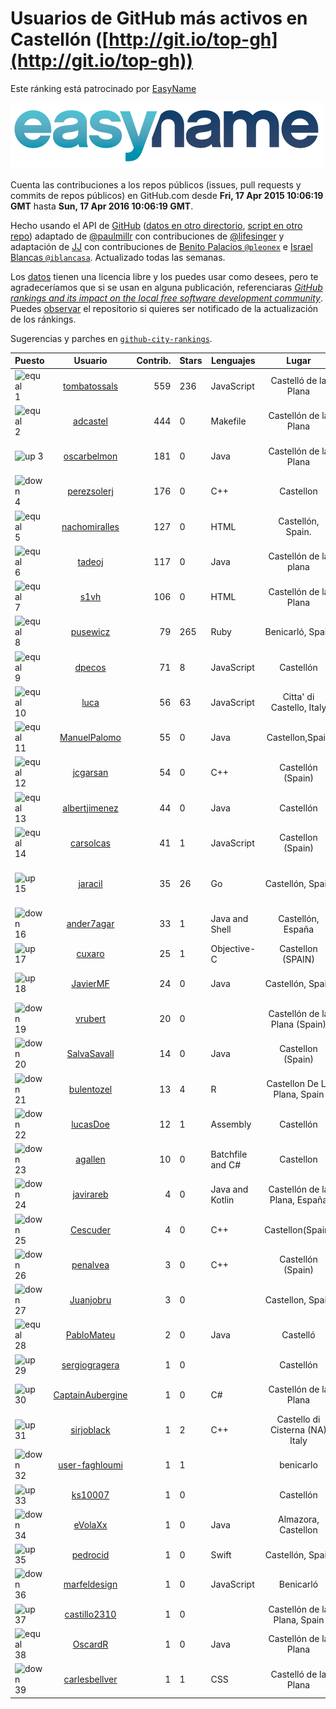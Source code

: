 
# Usuarios de GitHub más activos en Castellón ([http://git.io/top-gh](http://git.io/top-gh))



Este ránking está patrocinado por [EasyName](https://www.easyname.com/es)

<a href='https://www.easyname.com/es'><img src='https://raw.githubusercontent.com/JJ/top-github-users-data/master/img/easyname_500px.png' alt='logo patrocinador'></a>


  Cuenta las contribuciones a los repos públicos (issues, pull requests y commits de repos públicos) en GitHub.com desde  **Fri, 17 Apr 2015 10:06:19 GMT** hasta **Sun, 17 Apr 2016 10:06:19 GMT**.

  Hecho usando el API de [GitHub](http://github.com) ([datos en otro directorio](https://github.com/JJ/top-github-users-data/tree/master/data), [script en otro repo](https://github.com/JJ/github-city-rankings/blob/master/get-city.coffee)) adaptado de [@paulmillr](https://github.com/paulmillr) con contribuciones de [@lifesinger](https://github.com/lifesinger) y adaptación de [JJ](http://jj.github.io) con contribuciones de [Benito Palacios `@pleonex`](http://github.com/pleonex) e [Israel Blancas `@iblancasa`](https://github.com/iblancasa). Actualizado todas las semanas.

  Los [datos](https://github.com/JJ/top-github-users-data/tree/master/data) tienen una licencia libre y los puedes usar como desees, pero te agradeceríamos que si se usan en alguna publicación, referenciaras [*GitHub rankings and its impact on the local free software development community*](https://thewinnower.com/papers/github-rankings-and-its-impact-on-the-local-free-software-development-community). Puedes [observar](https://github.com/JJ/top-github-users-data/subscription) el repositorio si quieres ser notificado de la actualización de los ránkings.

  Sugerencias y parches en [`github-city-rankings`](http://github.com/JJ/github-city-rankings).


| Puesto   |  Usuario  |Contrib.| Stars | Lenguajes   |      Lugar      |  Avatar  |
|----------|:---------:|-------:|-------|-------------|:---------------:|----------|
|![equal](https://raw.githubusercontent.com/JJ/github-city-rankings/master/img/equal.gif) 1 | [tombatossals](https://github.com/tombatossals) | 559 | 236 | JavaScript | Castelló de la Plana | <img src='https://avatars1.githubusercontent.com/u/124169?v=3&s=64' width="64" title='David Rubert'> |
|![equal](https://raw.githubusercontent.com/JJ/github-city-rankings/master/img/equal.gif) 2 | [adcastel](https://github.com/adcastel) | 444 | 0 | Makefile | Castellón de la Plana | <img src='https://avatars3.githubusercontent.com/u/14941182?v=3&s=64' width="64" title='Adrián Castelló'> |
|![up](https://raw.githubusercontent.com/JJ/github-city-rankings/master/img/up.gif) 3 | [oscarbelmon](https://github.com/oscarbelmon) | 181 | 0 | Java | Castellón de la Plana | <img src='https://avatars3.githubusercontent.com/u/4066452?v=3&s=64' width="64" title='Óscar Belmonte Fernández'> |
|![down](https://raw.githubusercontent.com/JJ/github-city-rankings/master/img/down.gif) 4 | [perezsolerj](https://github.com/perezsolerj) | 176 | 0 | C++ | Castellon | <img src='https://avatars2.githubusercontent.com/u/4101745?v=3&s=64' width="64" title='Javier Perez'> |
|![equal](https://raw.githubusercontent.com/JJ/github-city-rankings/master/img/equal.gif) 5 | [nachomiralles](https://github.com/nachomiralles) | 127 | 0 | HTML | Castellón, Spain. | <img src='https://avatars1.githubusercontent.com/u/4831513?v=3&s=64' width="64" title='Nacho Miralles'> |
|![equal](https://raw.githubusercontent.com/JJ/github-city-rankings/master/img/equal.gif) 6 | [tadeoj](https://github.com/tadeoj) | 117 | 0 | Java | Castellón de la plana | <img src='https://avatars2.githubusercontent.com/u/5433570?v=3&s=64' width="64" title='Tadeo Julián Segarra'> |
|![equal](https://raw.githubusercontent.com/JJ/github-city-rankings/master/img/equal.gif) 7 | [s1vh](https://github.com/s1vh) | 106 | 0 | HTML | Castellón de la Plana | <img src='https://avatars2.githubusercontent.com/u/9099118?v=3&s=64' width="64" title='Miguel Campins'> |
|![equal](https://raw.githubusercontent.com/JJ/github-city-rankings/master/img/equal.gif) 8 | [pusewicz](https://github.com/pusewicz) | 79 | 265 | Ruby | Benicarló, Spain | <img src='https://avatars1.githubusercontent.com/u/940?v=3&s=64' width="64" title='Piotr Usewicz'> |
|![equal](https://raw.githubusercontent.com/JJ/github-city-rankings/master/img/equal.gif) 9 | [dpecos](https://github.com/dpecos) | 71 | 8 | JavaScript | Castellón | <img src='https://avatars3.githubusercontent.com/u/584298?v=3&s=64' width="64" title='Daniel Pecos Martinez'> |
|![equal](https://raw.githubusercontent.com/JJ/github-city-rankings/master/img/equal.gif) 10 | [luca](https://github.com/luca) | 56 | 63 | JavaScript | Citta' di Castello, Italy | <img src='https://avatars0.githubusercontent.com/u/4583?v=3&s=64' width="64" title='Luca Mearelli'> |
|![equal](https://raw.githubusercontent.com/JJ/github-city-rankings/master/img/equal.gif) 11 | [ManuelPalomo](https://github.com/ManuelPalomo) | 55 | 0 | Java | Castellon,Spain | <img src='https://avatars1.githubusercontent.com/u/1106106?v=3&s=64' width="64" title='Manuel Palomo'> |
|![equal](https://raw.githubusercontent.com/JJ/github-city-rankings/master/img/equal.gif) 12 | [jcgarsan](https://github.com/jcgarsan) | 54 | 0 | C++ | Castellón (Spain) | <img src='https://avatars0.githubusercontent.com/u/5547857?v=3&s=64' width="64" title='Juan Carlos García'> |
|![equal](https://raw.githubusercontent.com/JJ/github-city-rankings/master/img/equal.gif) 13 | [albertjimenez](https://github.com/albertjimenez) | 44 | 0 | Java | Castellón | <img src='https://avatars0.githubusercontent.com/u/12547680?v=3&s=64' width="64" title='Albert Jiménez'> |
|![equal](https://raw.githubusercontent.com/JJ/github-city-rankings/master/img/equal.gif) 14 | [carsolcas](https://github.com/carsolcas) | 41 | 1 | JavaScript | Castellon (Spain) | <img src='https://avatars3.githubusercontent.com/u/5211471?v=3&s=64' width="64" title=''> |
|![up](https://raw.githubusercontent.com/JJ/github-city-rankings/master/img/up.gif) 15 | [jaracil](https://github.com/jaracil) | 35 | 26 | Go | Castellón, Spain | <img src='https://avatars3.githubusercontent.com/u/6370372?v=3&s=64' width="64" title='José Luis Aracil Gómez del Campo'> |
|![down](https://raw.githubusercontent.com/JJ/github-city-rankings/master/img/down.gif) 16 | [ander7agar](https://github.com/ander7agar) | 33 | 1 | Java and Shell | Castellón, España | <img src='https://avatars1.githubusercontent.com/u/6875232?v=3&s=64' width="64" title='Andersson Gabriel'> |
|![up](https://raw.githubusercontent.com/JJ/github-city-rankings/master/img/up.gif) 17 | [cuxaro](https://github.com/cuxaro) | 25 | 1 | Objective-C | Castellon (SPAIN) | <img src='https://avatars0.githubusercontent.com/u/1782654?v=3&s=64' width="64" title='Ivan Cuxaro'> |
|![up](https://raw.githubusercontent.com/JJ/github-city-rankings/master/img/up.gif) 18 | [JavierMF](https://github.com/JavierMF) | 24 | 0 | Java | Castellón, Spain | <img src='https://avatars3.githubusercontent.com/u/3293795?v=3&s=64' width="64" title='Javier Muñoz Ferrara'> |
|![down](https://raw.githubusercontent.com/JJ/github-city-rankings/master/img/down.gif) 19 | [vrubert](https://github.com/vrubert) | 20 | 0 |  | Castellón de la Plana (Spain) | <img src='https://avatars3.githubusercontent.com/u/3628879?v=3&s=64' width="64" title='David Rubert'> |
|![down](https://raw.githubusercontent.com/JJ/github-city-rankings/master/img/down.gif) 20 | [SalvaSavall](https://github.com/SalvaSavall) | 14 | 0 | Java | Castellon (Spain) | <img src='https://avatars3.githubusercontent.com/u/7012533?v=3&s=64' width="64" title='Salva Savall'> |
|![down](https://raw.githubusercontent.com/JJ/github-city-rankings/master/img/down.gif) 21 | [bulentozel](https://github.com/bulentozel) | 13 | 4 | R | Castellon De La Plana, Spain | <img src='https://avatars1.githubusercontent.com/u/2594197?v=3&s=64' width="64" title='Bulent Ozel'> |
|![down](https://raw.githubusercontent.com/JJ/github-city-rankings/master/img/down.gif) 22 | [lucasDoe](https://github.com/lucasDoe) | 12 | 1 | Assembly | Castellón | <img src='https://avatars1.githubusercontent.com/u/651637?v=3&s=64' width="64" title='Lucas Doe Santos'> |
|![down](https://raw.githubusercontent.com/JJ/github-city-rankings/master/img/down.gif) 23 | [agallen](https://github.com/agallen) | 10 | 0 | Batchfile and C# | Castellon | <img src='https://avatars0.githubusercontent.com/u/16383843?v=3&s=64' width="64" title=''> |
|![down](https://raw.githubusercontent.com/JJ/github-city-rankings/master/img/down.gif) 24 | [javirareb](https://github.com/javirareb) | 4 | 0 | Java and Kotlin | Castellón de la Plana, España | <img src='https://avatars1.githubusercontent.com/u/17440402?v=3&s=64' width="64" title='Javier Iranzo Rebenaque'> |
|![down](https://raw.githubusercontent.com/JJ/github-city-rankings/master/img/down.gif) 25 | [Cescuder](https://github.com/Cescuder) | 4 | 0 | C++ | Castellon(Spain) | <img src='https://avatars0.githubusercontent.com/u/6408620?v=3&s=64' width="64" title='Carlos Rubert'> |
|![down](https://raw.githubusercontent.com/JJ/github-city-rankings/master/img/down.gif) 26 | [penalvea](https://github.com/penalvea) | 3 | 0 | C++ | Castellón (Spain) | <img src='https://avatars0.githubusercontent.com/u/4102114?v=3&s=64' width="64" title='Toni Peñalver'> |
|![down](https://raw.githubusercontent.com/JJ/github-city-rankings/master/img/down.gif) 27 | [Juanjobru](https://github.com/Juanjobru) | 3 | 0 |  | Castellon, Spain | <img src='https://avatars1.githubusercontent.com/u/17012514?v=3&s=64' width="64" title='Juanjo Bru'> |
|![equal](https://raw.githubusercontent.com/JJ/github-city-rankings/master/img/equal.gif) 28 | [PabloMateu](https://github.com/PabloMateu) | 2 | 0 | Java | Castelló | <img src='https://avatars3.githubusercontent.com/u/16989551?v=3&s=64' width="64" title='Pablo Mateu'> |
|![up](https://raw.githubusercontent.com/JJ/github-city-rankings/master/img/up.gif) 29 | [sergiogragera](https://github.com/sergiogragera) | 1 | 0 |  | Castellón | <img src='https://avatars3.githubusercontent.com/u/614262?v=3&s=64' width="64" title='Sergio Gragera'> |
|![up](https://raw.githubusercontent.com/JJ/github-city-rankings/master/img/up.gif) 30 | [CaptainAubergine](https://github.com/CaptainAubergine) | 1 | 0 | C# | Castellón de la Plana | <img src='https://avatars1.githubusercontent.com/u/7114094?v=3&s=64' width="64" title='Pablo Rincón García'> |
|![up](https://raw.githubusercontent.com/JJ/github-city-rankings/master/img/up.gif) 31 | [sirjoblack](https://github.com/sirjoblack) | 1 | 2 | C++ | Castello di Cisterna (NA) Italy | <img src='https://avatars3.githubusercontent.com/u/10294925?v=3&s=64' width="64" title='Sergio Formiggini'> |
|![down](https://raw.githubusercontent.com/JJ/github-city-rankings/master/img/down.gif) 32 | [user-faghloumi](https://github.com/user-faghloumi) | 1 | 1 |  | benicarlo | <img src='https://avatars2.githubusercontent.com/u/4062367?v=3&s=64' width="64" title='user--'> |
|![up](https://raw.githubusercontent.com/JJ/github-city-rankings/master/img/up.gif) 33 | [ks10007](https://github.com/ks10007) | 1 | 0 |  | Castellón | <img src='https://avatars2.githubusercontent.com/u/16067420?v=3&s=64' width="64" title='Kim Schulte'> |
|![down](https://raw.githubusercontent.com/JJ/github-city-rankings/master/img/down.gif) 34 | [eVolaXx](https://github.com/eVolaXx) | 1 | 0 | Java | Almazora, Castellon | <img src='https://avatars3.githubusercontent.com/u/6832181?v=3&s=64' width="64" title=''> |
|![up](https://raw.githubusercontent.com/JJ/github-city-rankings/master/img/up.gif) 35 | [pedrocid](https://github.com/pedrocid) | 1 | 0 | Swift | Castellón, Spain | <img src='https://avatars3.githubusercontent.com/u/2520999?v=3&s=64' width="64" title='Pedro Cid'> |
|![down](https://raw.githubusercontent.com/JJ/github-city-rankings/master/img/down.gif) 36 | [marfeldesign](https://github.com/marfeldesign) | 1 | 0 | JavaScript | Benicarló | <img src='https://avatars0.githubusercontent.com/u/5584924?v=3&s=64' width="64" title='Marc'> |
|![up](https://raw.githubusercontent.com/JJ/github-city-rankings/master/img/up.gif) 37 | [castillo2310](https://github.com/castillo2310) | 1 | 0 |  | Castellón de la Plana, Spain | <img src='https://avatars3.githubusercontent.com/u/5794177?v=3&s=64' width="64" title='Cristian Castillo'> |
|![equal](https://raw.githubusercontent.com/JJ/github-city-rankings/master/img/equal.gif) 38 | [OscardR](https://github.com/OscardR) | 1 | 0 | Java | Castellón de la Plana | <img src='https://avatars3.githubusercontent.com/u/1676200?v=3&s=64' width="64" title='Óscar Gómez'> |
|![down](https://raw.githubusercontent.com/JJ/github-city-rankings/master/img/down.gif) 39 | [carlesbellver](https://github.com/carlesbellver) | 1 | 1 | CSS | Castelló de la Plana | <img src='https://avatars0.githubusercontent.com/u/129889?v=3&s=64' width="64" title='Carles Bellver Torlà'> |
